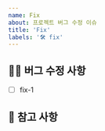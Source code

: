 ```yaml
---
name: Fix
about: 프로젝트 버그 수정 이슈
title: 'Fix'
labels: '🛠 fix'
---
```


## 👨‍🔧 버그 수정 사항

<!-- 어떤 버그를 수정했는지 알려주세요. -->

- [ ] fix-1

## 📖 참고 사항

<!-- 레퍼런스, 스크린샷 등을 넣어 주세요. -->